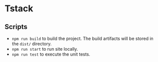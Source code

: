 # Tstack

## Scripts

* `npm run build` to build the project. The build artifacts will be stored in the `dist/` directory.
* `npm run start` to run site locally.
* `npm run test` to execute the unit tests.
